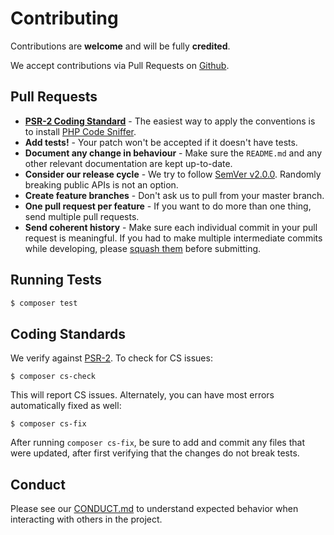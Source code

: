 # Contributing

Contributions are **welcome** and will be fully **credited**.

We accept contributions via Pull Requests on [Github](https://github.com/ownpass/api-server).


## Pull Requests

- **[PSR-2 Coding Standard](https://github.com/php-fig/fig-standards/blob/master/accepted/PSR-2-coding-style-guide.md)** - The easiest way to apply the conventions is to install [PHP Code Sniffer](http://pear.php.net/package/PHP_CodeSniffer).
- **Add tests!** - Your patch won't be accepted if it doesn't have tests.
- **Document any change in behaviour** - Make sure the `README.md` and any other relevant documentation are kept up-to-date.
- **Consider our release cycle** - We try to follow [SemVer v2.0.0](http://semver.org/). Randomly breaking public APIs is not an option.
- **Create feature branches** - Don't ask us to pull from your master branch.
- **One pull request per feature** - If you want to do more than one thing, send multiple pull requests.
- **Send coherent history** - Make sure each individual commit in your pull request is meaningful. If you had to make multiple intermediate commits while developing, please [squash them](http://www.git-scm.com/book/en/v2/Git-Tools-Rewriting-History#Changing-Multiple-Commit-Messages) before submitting.


## Running Tests

``` bash
$ composer test
```

## Coding Standards

We verify against [PSR-2](http://www.php-fig.org/psr/psr-2/). To check for CS issues:

```console
$ composer cs-check
```

This will report CS issues. Alternately, you can have most errors automatically
fixed as well:

```console
$ composer cs-fix
```

After running `composer cs-fix`, be sure to add and commit any files that were
updated, after first verifying that the changes do not break tests.

## Conduct

Please see our [CONDUCT.md](CONDUCT.md) to understand expected behavior when interacting with others in the project.
